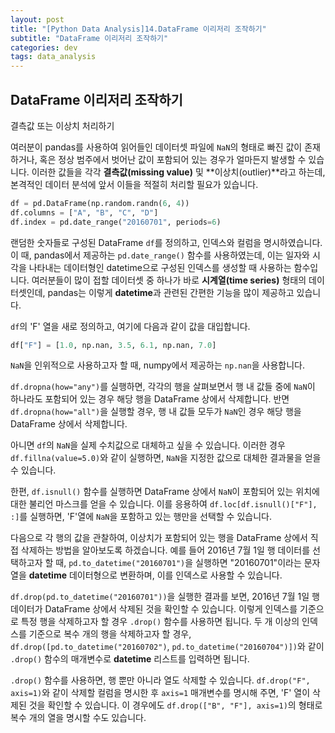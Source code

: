 ```yaml
---
layout: post
title: "[Python Data Analysis]14.DataFrame 이리저리 조작하기"
subtitle: "DataFrame 이리저리 조작하기"
categories: dev
tags: data_analysis
---
```


## DataFrame 이리저리 조작하기

결측값 또는 이상치 처리하기

여러분이 pandas를 사용하여 읽어들인 데이터셋 파일에 `NaN`의 형태로 빠진 값이 존재하거나, 혹은 정상 범주에서 벗어난 값이 포함되어 있는 경우가 얼마든지 발생할 수 있습니다. 이러한 값들을 각각 **결측값(missing value)** 및 **이상치(outlier)**라고 하는데, 본격적인 데이터 분석에 앞서 이들을 적절히 처리할 필요가 있습니다.

```python
df = pd.DataFrame(np.random.randn(6, 4))
df.columns = ["A", "B", "C", "D"]
df.index = pd.date_range("20160701", periods=6)
```

랜덤한 숫자들로 구성된 DataFrame `df`를 정의하고, 인덱스와 컬럼을 명시하였습니다. 이 때, pandas에서 제공하는 `pd.date_range()` 함수를 사용하였는데, 이는 일자와 시각을 나타내는 데이터형인 datetime으로 구성된 인덱스를 생성할 때 사용하는 함수입니다. 여러분들이 많이 접할 데이터셋 중 하나가 바로 **시계열(time series)** 형태의 데이터셋인데, pandas는 이렇게 **datetime**과 관련된 간편한 기능을 많이 제공하고 있습니다.


`df`의 'F' 열을 새로 정의하고, 여기에 다음과 같이 값을 대입합니다.

```python
df["F"] = [1.0, np.nan, 3.5, 6.1, np.nan, 7.0]
```

`NaN`을 인위적으로 사용하고자 할 때, numpy에서 제공하는 `np.nan`을 사용합니다.


`df.dropna(how="any")`를 실행하면, 각각의 행을 살펴보면서 행 내 값들 중에 `NaN`이 하나라도 포함되어 있는 경우 해당 행을 DataFrame 상에서 삭제합니다. 반면 `df.dropna(how="all")`을 실행할 경우, 행 내 값들 모두가 `NaN`인 경우 해당 행을 DataFrame 상에서 삭제합니다.


아니면 `df`의 `NaN`을 실제 수치값으로 대체하고 싶을 수 있습니다. 이러한 경우 `df.fillna(value=5.0)`와 같이 실행하면, `NaN`을 지정한 값으로 대체한 결과물을 얻을 수 있습니다.


한편, `df.isnull()` 함수를 실행하면 DataFrame 상에서 `NaN`이 포함되어 있는 위치에 대한 불리언 마스크를 얻을 수 있습니다. 이를 응용하여 `df.loc[df.isnull()["F"], :]`를 실행하면, 'F'열에 `NaN`을 포함하고 있는 행만을 선택할 수 있습니다.


다음으로 각 행의 값을 관찰하여, 이상치가 포함되어 있는 행을 DataFrame 상에서 직접 삭제하는 방법을 알아보도록 하겠습니다. 예를 들어 2016년 7월 1일 행 데이터를 선택하고자 할 때, `pd.to_datetime("20160701")`을 실행하면 "20160701"이라는 문자열을 **datetime** 데이터형으로 변환하며, 이를 인덱스로 사용할 수 있습니다.


`df.drop(pd.to_datetime("20160701"))`을 실행한 결과를 보면, 2016년 7월 1일 행 데이터가 DataFrame 상에서 삭제된 것을 확인할 수 있습니다. 이렇게 인덱스를 기준으로 특정 행을 삭제하고자 할 경우 `.drop()` 함수를 사용하면 됩니다. 두 개 이상의 인덱스를 기준으로 복수 개의 행을 삭제하고자 할 경우, `df.drop([pd.to_datetime("20160702")`, `pd.to_datetime("20160704")])`와 같이 `.drop()` 함수의 매개변수로 **datetime** 리스트를 입력하면 됩니다.


`.drop()` 함수를 사용하면, 행 뿐만 아니라 열도 삭제할 수 있습니다. `df.drop("F", axis=1)`와 같이 삭제할 컬럼을 명시한 후 `axis=1` 매개변수를 명시해 주면, 'F' 열이 삭제된 것을 확인할 수 있습니다. 이 경우에도 `df.drop(["B", "F"], axis=1)`의 형태로 복수 개의 열을 명시할 수도 있습니다.